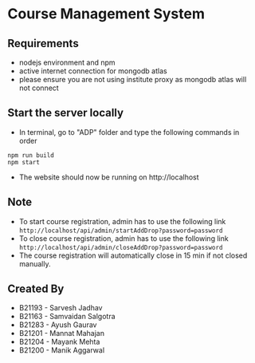 # Course Management System

## Requirements
* nodejs environment and npm
* active internet connection for mongodb atlas
* please ensure you are not using institute proxy as mongodb atlas will not connect

## Start the server locally
* In terminal, go to "ADP" folder and type the following commands in order
```
npm run build
npm start
```
* The website should now be running on http://localhost

## Note
* To start course registration, admin has to use the following link
```http://localhost/api/admin/startAddDrop?password=password```
* To close course registration, admin has to use the following link
```http://localhost/api/admin/closeAddDrop?password=password```
* The course registration will automatically close in 15 min if not closed manually.

## Created By
* B21193 - Sarvesh Jadhav
* B21163 - Samvaidan Salgotra
* B21283 - Ayush Gaurav
* B21201 - Mannat Mahajan
* B21204 - Mayank Mehta
* B21200 - Manik Aggarwal


